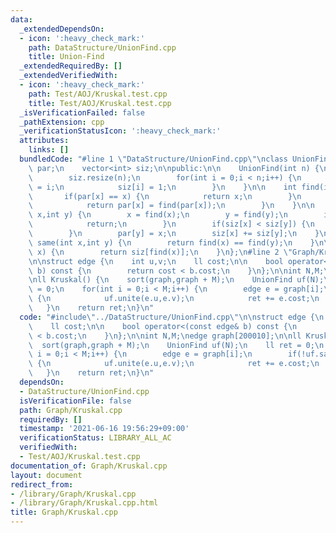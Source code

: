 ```yaml
---
data:
  _extendedDependsOn:
  - icon: ':heavy_check_mark:'
    path: DataStructure/UnionFind.cpp
    title: Union-Find
  _extendedRequiredBy: []
  _extendedVerifiedWith:
  - icon: ':heavy_check_mark:'
    path: Test/AOJ/Kruskal.test.cpp
    title: Test/AOJ/Kruskal.test.cpp
  _isVerificationFailed: false
  _pathExtension: cpp
  _verificationStatusIcon: ':heavy_check_mark:'
  attributes:
    links: []
  bundledCode: "#line 1 \"DataStructure/UnionFind.cpp\"\nclass UnionFind {\n    vector<int>\
    \ par;\n    vector<int> siz;\n\npublic:\n\n    UnionFind(int n) {\n        par.resize(n);\n\
    \        siz.resize(n);\n        for(int i = 0;i < n;i++) {\n            par[i]\
    \ = i;\n            siz[i] = 1;\n        }\n    }\n\n    int find(int x) {\n \
    \       if(par[x] == x) {\n            return x;\n        }\n        else {\n\
    \            return par[x] = find(par[x]);\n        }\n    }\n\n    void unite(int\
    \ x,int y) {\n        x = find(x);\n        y = find(y);\n        if(x == y) {\n\
    \            return;\n        }\n        if(siz[x] < siz[y]) {\n            swap(x,y);\n\
    \        }\n        par[y] = x;\n        siz[x] += siz[y];\n    }\n\n    bool\
    \ same(int x,int y) {\n        return find(x) == find(y);\n    }\n\n    int size(int\
    \ x) {\n        return siz[find(x)];\n    }\n};\n#line 2 \"Graph/Kruskal.cpp\"\
    \n\nstruct edge {\n    int u,v;\n    ll cost;\n\n    bool operator<(const edge&\
    \ b) const {\n        return cost < b.cost;\n    }\n};\n\nint N,M;\nedge graph[200010];\n\
    \nll Kruskal() {\n    sort(graph,graph + M);\n    UnionFind uf(N);\n    ll ret\
    \ = 0;\n    for(int i = 0;i < M;i++) {\n        edge e = graph[i];\n        if(!uf.same(e.u,e.v))\
    \ {\n            uf.unite(e.u,e.v);\n            ret += e.cost;\n        }\n \
    \   }\n    return ret;\n}\n"
  code: "#include\"../DataStructure/UnionFind.cpp\"\n\nstruct edge {\n    int u,v;\n\
    \    ll cost;\n\n    bool operator<(const edge& b) const {\n        return cost\
    \ < b.cost;\n    }\n};\n\nint N,M;\nedge graph[200010];\n\nll Kruskal() {\n  \
    \  sort(graph,graph + M);\n    UnionFind uf(N);\n    ll ret = 0;\n    for(int\
    \ i = 0;i < M;i++) {\n        edge e = graph[i];\n        if(!uf.same(e.u,e.v))\
    \ {\n            uf.unite(e.u,e.v);\n            ret += e.cost;\n        }\n \
    \   }\n    return ret;\n}\n"
  dependsOn:
  - DataStructure/UnionFind.cpp
  isVerificationFile: false
  path: Graph/Kruskal.cpp
  requiredBy: []
  timestamp: '2021-06-16 19:56:29+09:00'
  verificationStatus: LIBRARY_ALL_AC
  verifiedWith:
  - Test/AOJ/Kruskal.test.cpp
documentation_of: Graph/Kruskal.cpp
layout: document
redirect_from:
- /library/Graph/Kruskal.cpp
- /library/Graph/Kruskal.cpp.html
title: Graph/Kruskal.cpp
---
```

